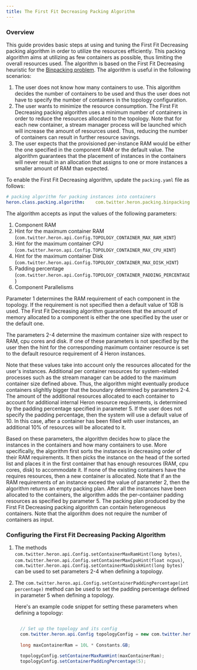 ```yaml
---
title: The First Fit Decreasing Packing Algorithm
---
```


### Overview

This guide provides basic steps at using and tuning the First Fit Decreasing packing algorithm in 
order to  utilize the resources efficiently. This packing algorithm aims at utilizing as few 
containers as possible, thus limiting the overall resources used. The algorithm is based on the 
First Fit Decreasing heuristic for the [Binpacking problem](https://en.wikipedia.org/wiki/Bin_packing_problem).
The algorithm is useful in the following scenarios:

1. The user does not know how many containers to use. This algorithm decides the number of 
   containers to be used and thus the user does not have to specify the number of containers
   in the topology configuration.
2. The user wants to minimize the resource consumption. The First Fit Decreasing packing algorithm
   uses a minimum number of containers in order to reduce the resources allocated to the topology. 
   Note that for each new container, a stream manager process will be launched which will increase 
   the amount of resources used. Thus, reducing the number of containers can result in further 
   resource savings. 
3. The user expects that the provisioned per-instance RAM would be either the one specified in the
   component RAM or the default value. The algorithm guarantees that the placement of instances in 
   the containers will never result in an allocation that assigns to one or more instances a smaller
   amount of RAM than expected.

To enable the First Fit Decreasing 
algorithm, update the `packing.yaml` file as follows:

```yaml
# packing algorithm for packing instances into containers
heron.class.packing.algorithm:    com.twitter.heron.packing.binpacking.FirstFitDecreasingPacking
```

The algorithm accepts as input the values of the following parameters:

1. Component RAM 
2. Hint for the maximum container RAM 
   (`com.twitter.heron.api.Config.TOPOLOGY_CONTAINER_MAX_RAM_HINT`)
3. Hint for the maximum container CPU 
   (`com.twitter.heron.api.Config.TOPOLOGY_CONTAINER_MAX_CPU_HINT`)
4. Hint for the maximum container Disk 
   (`com.twitter.heron.api.Config.TOPOLOGY_CONTAINER_MAX_DISK_HINT`)
5. Padding percentage (`com.twitter.heron.api.Config.TOPOLOGY_CONTAINER_PADDING_PERCENTAGE`)
6. Component Parallelisms

Parameter 1 determines the RAM requirement of each component in the topology.
If the requirement is not specified then a default value of 1GB is used. The First Fit Decreasing 
algorithm guarantees that the amount of memory allocated to a component is either the one specified 
by the user or the default one.

The parameters 2-4 determine the maximum container size with respect to RAM, cpu cores and disk. 
If one of these parameters is not specified by the user then
the hint for the corresponding maximum container resource is set to the default resource requirement
of 4 Heron instances. 

Note that these values take into account only the resources allocated for the user's instances. 
Additional per container resources for system-related processes such as the stream manager can be 
added to the maximum container size defined above. Thus, the algorithm might eventually produce 
containers slighltly bigger that the boundary determined by parameters 2-4. The amount of the 
additional resources allocated to each container to account for additional internal Heron resource 
requirements, is determined by the padding percentage specified in parameter 5. If the user does
not specify the padding percentage, then the system will use a default value of 10. 
In this case, after a container has been filled with user instances, an additional 10% of resources 
will be allocated to it.

Based on these parameters, the algorithm decides how to place the instances in the containers
and how many containers to use. More specifically, the algorithm first sorts the instances in 
decreasing order of their RAM requirements. It then picks the instance on the head of the sorted
list and places it in the first container that has enough resources (RAM, cpu cores, disk) to 
accommodate it. If none of the existing containers have the requires resources, then a new container
is allocated. Note that if an the RAM requirements of an instance exceed the value of
parameter 2, then the algorithm returns an empty packing plan. After all the instances have
been allocated to the containers, the algorithm adds the per-container padding resources
as specified by parameter 5. The packing plan produced by the First Fit Decreasing packing algorithm 
can contain heterogeneous containers. Note that the algorithm does not require the number of 
containers as input. 

### Configuring the First Fit Decreasing Packing Algorithm

1. The methods `com.twitter.heron.api.Config.setContainerMaxRamHint(long bytes)`, 
   `com.twitter.heron.api.Config.setContainerMaxCpuHint(float ncpus)`, 
   `com.twitter.heron.api.Config.setContainerMaxDiskHint(long bytes)` 
   can be used to set parameters 2-4 when defining a topology. 

2. The `com.twitter.heron.api.Config.setContainerPaddingPercentage(int percentage)` 
   method can be used to set the padding percentage
   defined in parameter 5 when defining a topology.

   Here's an example code snippet for setting these parameters when defining a topology:
   ```java

     // Set up the topology and its config 
     com.twitter.heron.api.Config topologyConfig = new com.twitter.heron.api.Config(); 
 
     long maxContainerRam = 10L * Constants.GB; 
 
     topologyConfig.setContainerMaxRamHint(maxContainerRam); 
     topologyConfig.setContainerPaddingPercentage(5); 
    ```
 

   